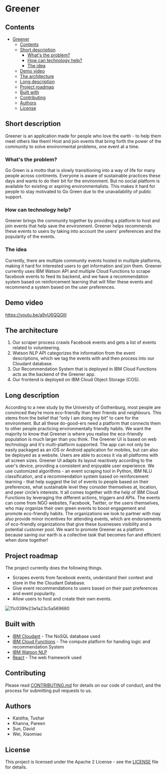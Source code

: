 # Greener

## Contents

- [Greener](#Greener)
  - [Contents](#contents)
  - [Short description](#short-description)
    - [What's the problem?](#whats-the-problem)
    - [How can technology help?](#how-can-technology-help)
    - [The idea](#the-idea)
  - [Demo video](#demo-video)
  - [The architecture](#the-architecture)
  - [Long description](#long-description)
  - [Project roadmap](#project-roadmap)
  - [Built with](#built-with)
  - [Contributing](#contributing)
  - [Authors](#authors)
  - [License](#license)

## Short description

Greener is an application made for people who love the earth - to help them meet others like them! Host and join events that bring forth the power of the community to solve environmental problems, one event at a time.

### What's the problem?

Go Green is a motto that is slowly transitioning into a way of life for many people across continents. Everyone is aware of sustainable practices these days and wants to do their bit for the environment. But no social platform is available for existing or aspiring environmentalists. This makes it hard for people to stay motivated to Go Green due to the unavailability of public support.

### How can technology help?

Greener brings the community together by providing a platform to host and join events that help save the environment. Greener helps recommends these events to users by taking into account the users' preferences and the popularity of the events. 

### The idea

Currently, there are multiple community events hosted in multiple platforms, making it hard for interested users to get information and join them. Greener currently uses IBM Watson API and multiple Cloud Functions to scrape facebook events to feed its backend, and we have a recommendation system based on reinforcement learning that will filter these events and recommend a system based on the user preferences.

## Demo video

https://youtu.be/a9vU6QQGIlI

## The architecture

1. Our scraper process crawls Facebook events and gets a list of events related to volunteering.
2. Watson NLP API categorizes the information from the event descriptions, which we tag the events with and then process into our Cloudant database.
3. Our Recommendation System that is deployed in IBM Cloud Functions acts as the backend of the Greener app.
4. Our frontend is deployed on IBM Cloud Object Storage (COS).

## Long description

According to a new study by the University of Gothenburg, most people are convinced they’re more eco-friendly than their friends and neighbours. This stems from the belief that “only I am doing my bit” to care for the environment. But all these do-good-ers need a platform that connects them to other people practicing environmentally friendly habits. We want the majority to know that Greener is where you realise the eco-friendly population is much larger than you think. 
The Greener UI is based on web technology and it's multi-platform supported. The app can not only be easily packaged as an iOS or Android application for mobiles, but can also be deployed as a website. Users are able to access it via all platforms with all screen sizes. Greener Ul adapts its layout reactively according to the user's device, providing a consistent and enjoyable user experience.
We use customized algorithms - an event scraping tool in Python, IBM NLU classification, and a recommendation system based on reinforcement learning - that help suggest the list of events to people based on their preferences, what sustainable level they consider themselves at, location, and peer circle’s interests. It all comes together with the help of IBM Cloud Functions by leveraging the different actions, triggers and APIs. The events can come from NGO websites, Facebook, Twitter, or the users themselves, who may organize their own green events to boost engagement and promote eco-friendly habits. The organizations we look to partner with may also provide minor incentives for attending events, which are endorsements of eco-friendly organizations that give these businesses visibility and a potential customer pool.
We want to promote Greener as a platform because saving our earth is a collective task that becomes fun and efficient when done together!

## Project roadmap

The project currently does the following things.

- Scrapes events from facebook events, understand their context and store in the the Cloudant Database.
- Give event recommendations to users based on their past preferences and event popularity.
- Allow users to host and create their own events.

![11c039fe23e1a23c5a569680](https://user-images.githubusercontent.com/43481505/192821624-af90f650-3e68-4f68-8631-ef3d7a864951.jpg)

## Built with

- [IBM Cloudant](https://cloud.ibm.com/catalog?search=cloudant#search_results) - The NoSQL database used
- [IBM Cloud Functions](https://cloud.ibm.com/catalog?search=cloud%20functions#search_results) - The compute platform for handing logic and recommendation System
- [IBM Watson NLP](https://www.ibm.com/hk-en/cloud/watson-natural-language-understanding) 
- [React](http://www.dropwizard.io/1.0.2/docs/) - The web framework used

## Contributing

Please read [CONTRIBUTING.md](CONTRIBUTING.md) for details on our code of conduct, and the process for submitting pull requests to us.

## Authors

- Kaistha, Tushar
- Khanna, Pareen
- Sun, David
- Wei, Xiaomiao

## License

This project is licensed under the Apache 2 License - see the [LICENSE](LICENSE) file for details.
